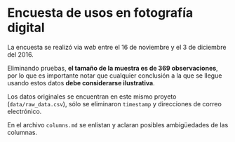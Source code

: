 Encuesta de usos en fotografía digital
======================================

La encuesta se realizó via _web_ entre el 16 de noviembre y el 3 de diciembre del 2016.

Eliminando pruebas, **el tamaño de la muestra es de 369 observaciones**, por lo que es importante notar que cualquier conclusión a la que se llegue usando estos datos **debe considerarse ilustrativa**.

Los datos originales se encuentran en este mismo proyeto (`data/raw_data.csv`), sólo se eliminaron `timestamp` y direcciones de correo electrónico.

En el archivo `columns.md` se enlistan y aclaran posibles ambigüedades de las columnas.
